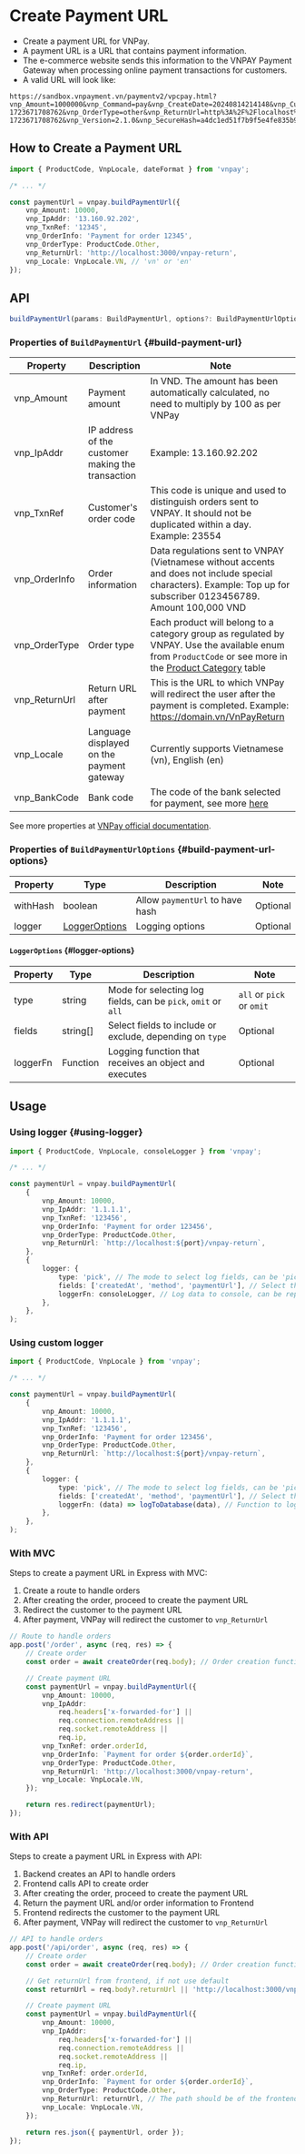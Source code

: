 # Create Payment URL

- Create a payment URL for VNPay.
- A payment URL is a URL that contains payment information.
- The e-commerce website sends this information to the VNPAY Payment Gateway when processing online payment transactions for customers.
- A valid URL will look like:

```url
https://sandbox.vnpayment.vn/paymentv2/vpcpay.html?vnp_Amount=1000000&vnp_Command=pay&vnp_CreateDate=20240814214148&vnp_CurrCode=VND&vnp_ExpireDate=20240815214148&vnp_IpAddr=1.1.1.1&vnp_Locale=vn&vnp_OrderInfo=order+information+of+123456-1723671708762&vnp_OrderType=other&vnp_ReturnUrl=http%3A%2F%2Flocalhost%3A3000%2Freturn&vnp_TmnCode=TEST12345&vnp_TxnRef=123456-1723671708762&vnp_Version=2.1.0&vnp_SecureHash=a4dc1ed51f7b9f5e4fe835b9cc85a12aa585d19b4b6f78fdb1cbb2a157deceba39d1517d1976fea8177b2db6b4de983ec6f8e4e439207fc6060491675be11111
```

## How to Create a Payment URL

```typescript
import { ProductCode, VnpLocale, dateFormat } from 'vnpay';

/* ... */

const paymentUrl = vnpay.buildPaymentUrl({
    vnp_Amount: 10000,
    vnp_IpAddr: '13.160.92.202',
    vnp_TxnRef: '12345',
    vnp_OrderInfo: 'Payment for order 12345',
    vnp_OrderType: ProductCode.Other,
    vnp_ReturnUrl: 'http://localhost:3000/vnpay-return',
    vnp_Locale: VnpLocale.VN, // 'vn' or 'en'
});
```

## API

```ts
buildPaymentUrl(params: BuildPaymentUrl, options?: BuildPaymentUrlOptions): string
```

### Properties of `BuildPaymentUrl` {#build-payment-url}

| Property      | Description                                       | Note                                                                                                                                                                                                             |
| ------------- | ------------------------------------------------- | ---------------------------------------------------------------------------------------------------------------------------------------------------------------------------------------------------------------- |
| vnp_Amount    | Payment amount                                    | In VND. The amount has been automatically calculated, no need to multiply by 100 as per VNPay                                                                                                                    |
| vnp_IpAddr    | IP address of the customer making the transaction | Example: 13.160.92.202                                                                                                                                                                                           |
| vnp_TxnRef    | Customer's order code                             | This code is unique and used to distinguish orders sent to VNPAY. It should not be duplicated within a day. Example: 23554                                                                                       |
| vnp_OrderInfo | Order information                                 | Data regulations sent to VNPAY (Vietnamese without accents and does not include special characters). Example: Top up for subscriber 0123456789. Amount 100,000 VND                                               |
| vnp_OrderType | Order type                                        | Each product will belong to a category group as regulated by VNPAY. Use the available enum from `ProductCode` or see more in the [Product Category](https://sandbox.vnpayment.vn/apis/docs/loai-hang-hoa/) table |
| vnp_ReturnUrl | Return URL after payment                          | This is the URL to which VNPay will redirect the user after the payment is completed. Example: https://domain.vn/VnPayReturn                                                                                     |
| vnp_Locale    | Language displayed on the payment gateway         | Currently supports Vietnamese (vn), English (en)                                                                                                                                                                 |
| vnp_BankCode  | Bank code                                         | The code of the bank selected for payment, see more [here](get-bank-list)                                                                                                                                        |

See more properties at [VNPay official documentation](https://sandbox.vnpayment.vn/apis/docs/thanh-toan-pay/pay.html#danh-s%C3%A1ch-tham-s%E1%BB%91).

### Properties of `BuildPaymentUrlOptions` {#build-payment-url-options}

| Property | Type                             | Description                     | Note     |
| -------- | -------------------------------- | ------------------------------- | -------- |
| withHash | boolean                          | Allow `paymentUrl` to have hash | Optional |
| logger   | [LoggerOptions](#logger-options) | Logging options                 | Optional |

#### `LoggerOptions` {#logger-options}

| Property | Type     | Description                                                   | Note                      |
| -------- | -------- | ------------------------------------------------------------- | ------------------------- |
| type     | string   | Mode for selecting log fields, can be `pick`, `omit` or `all` | `all` or `pick` or `omit` |
| fields   | string[] | Select fields to include or exclude, depending on `type`      | Optional                  |
| loggerFn | Function | Logging function that receives an object and executes         | Optional                  |

## Usage

### Using logger {#using-logger}

```typescript
import { ProductCode, VnpLocale, consoleLogger } from 'vnpay';

/* ... */

const paymentUrl = vnpay.buildPaymentUrl(
    {
        vnp_Amount: 10000,
        vnp_IpAddr: '1.1.1.1',
        vnp_TxnRef: '123456',
        vnp_OrderInfo: 'Payment for order 123456',
        vnp_OrderType: ProductCode.Other,
        vnp_ReturnUrl: `http://localhost:${port}/vnpay-return`,
    },
    {
        logger: {
            type: 'pick', // The mode to select log fields, can be 'pick', 'omit' or 'all'
            fields: ['createdAt', 'method', 'paymentUrl'], // Select the fields to log
            loggerFn: consoleLogger, // Log data to console, can be replaced with another function
        },
    },
);
```

### Using custom logger

```typescript
import { ProductCode, VnpLocale } from 'vnpay';

/* ... */

const paymentUrl = vnpay.buildPaymentUrl(
    {
        vnp_Amount: 10000,
        vnp_IpAddr: '1.1.1.1',
        vnp_TxnRef: '123456',
        vnp_OrderInfo: 'Payment for order 123456',
        vnp_OrderType: ProductCode.Other,
        vnp_ReturnUrl: `http://localhost:${port}/vnpay-return`,
    },
    {
        logger: {
            type: 'pick', // The mode to select log fields, can be 'pick', 'omit' or 'all'
            fields: ['createdAt', 'method', 'paymentUrl'], // Select the fields to log
            loggerFn: (data) => logToDatabase(data), // Function to log data to database, you need to implement it
        },
    },
);
```

### With MVC

Steps to create a payment URL in Express with MVC:

1. Create a route to handle orders
2. After creating the order, proceed to create the payment URL
3. Redirect the customer to the payment URL
4. After payment, VNPay will redirect the customer to `vnp_ReturnUrl`

```typescript title="controllers/order.controller.ts"
// Route to handle orders
app.post('/order', async (req, res) => {
    // Create order
    const order = await createOrder(req.body); // Order creation function, you need to implement it yourself

    // Create payment URL
    const paymentUrl = vnpay.buildPaymentUrl({
        vnp_Amount: 10000,
        vnp_IpAddr:
            req.headers['x-forwarded-for'] ||
            req.connection.remoteAddress ||
            req.socket.remoteAddress ||
            req.ip,
        vnp_TxnRef: order.orderId,
        vnp_OrderInfo: `Payment for order ${order.orderId}`,
        vnp_OrderType: ProductCode.Other,
        vnp_ReturnUrl: 'http://localhost:3000/vnpay-return',
        vnp_Locale: VnpLocale.VN,
    });

    return res.redirect(paymentUrl);
});
```

### With API

Steps to create a payment URL in Express with API:

1. Backend creates an API to handle orders
2. Frontend calls API to create order
3. After creating the order, proceed to create the payment URL
4. Return the payment URL and/or order information to Frontend
5. Frontend redirects the customer to the payment URL
6. After payment, VNPay will redirect the customer to `vnp_ReturnUrl`

```typescript title="server.ts"
// API to handle orders
app.post('/api/order', async (req, res) => {
    // Create order
    const order = await createOrder(req.body); // Order creation function, you need to implement it yourself

    // Get returnUrl from frontend, if not use default
    const returnUrl = req.body?.returnUrl || 'http://localhost:3000/vnpay-return';

    // Create payment URL
    const paymentUrl = vnpay.buildPaymentUrl({
        vnp_Amount: 10000,
        vnp_IpAddr:
            req.headers['x-forwarded-for'] ||
            req.connection.remoteAddress ||
            req.socket.remoteAddress ||
            req.ip,
        vnp_TxnRef: order.orderId,
        vnp_OrderInfo: `Payment for order ${order.orderId}`,
        vnp_OrderType: ProductCode.Other,
        vnp_ReturnUrl: returnUrl, // The path should be of the frontend
        vnp_Locale: VnpLocale.VN,
    });

    return res.json({ paymentUrl, order });
});
```
